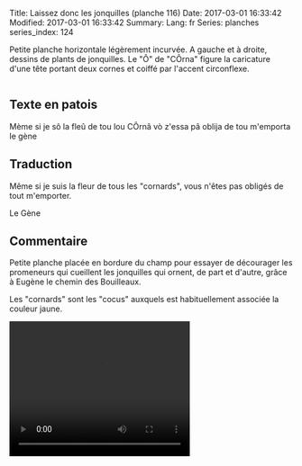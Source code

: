 Title: Laissez donc les jonquilles (planche 116) 
Date: 2017-03-01 16:33:42
Modified: 2017-03-01 16:33:42
Summary: 
Lang: fr
Series: planches
series_index: 124

Petite planche horizontale légèrement incurvée. A gauche et à droite,
dessins de plants de jonquilles. Le "Ô" de "CÔrna" figure la
caricature d'une tête portant deux cornes et coiffé par l'accent
circonflexe.

<figure class="image-block" style="float: center;">
  <img alt="" src="{static}/images/planche_116.png">
  <figcaption style="max-width: 680px"></figcaption>
</figure>


## Texte en patois

Mème si je sô la fleû de tou lou CÔrnâ vò z'essa pâ oblija de tou m'emporta			le gène

## Traduction

Même si je suis la fleur de tous les "cornards", vous n'êtes pas obligés de tout m'emporter.

Le Gène

## Commentaire

Petite planche placée en bordure du champ pour essayer de décourager
les promeneurs qui cueillent les jonquilles qui ornent, de part et
d'autre, grâce à Eugène le chemin des Bouilleaux.

Les "cornards" sont les "cocus" auxquels est habituellement associée
la couleur jaune.

<video width="320" height="240" controls>
  <source src="https://d1njpgd0ygatdn.cloudfront.net/video_116.mp4" type="video/mp4">
</video>
